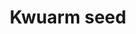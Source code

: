 ---
layout: item
title: Kwuarm seed
item-id: 5299
datatable: true
id: 5299
name: "Kwuarm seed"
members: true
lowalch: 4
highalch: 6
examine: "A kwuarm seed - plant in a herb patch."
monsters:
  - id: 2
    name: "Aberrant spectre"
    members: true
    combat_level: 96
    wiki_url: "https://oldschool.runescape.wiki/w/Aberrant_spectre"
    drops:
      - quantity: "1"
        rarity: 0.009353339634530562
    image: "https://oldschool.runescape.wiki/images/b/b2/Aberrant_spectre.png?65d6f"
  - id: 8
    name: "Nechryael"
    members: true
    combat_level: 115
    wiki_url: "https://oldschool.runescape.wiki/w/Nechryael"
    drops:
      - quantity: "1"
        rarity: 0.009777719835734309
    image: "https://oldschool.runescape.wiki/images/0/00/Nechryael.png?d80e7"
  - id: 410
    name: "Kurask"
    members: true
    combat_level: 106
    wiki_url: "https://oldschool.runescape.wiki/w/Kurask"
    drops:
      - quantity: "1"
        rarity: 0.007622416000975671
    image: "https://oldschool.runescape.wiki/images/thumb/7/77/Kurask.png/1200px-Kurask.png?d25f0"
  - id: 427
    name: "Turoth"
    members: true
    combat_level: 89
    wiki_url: "https://oldschool.runescape.wiki/w/Turoth#Level_89"
    drops:
      - quantity: "1"
        rarity: 0.008861058601134217
    image: "https://oldschool.runescape.wiki/images/thumb/f/f8/Turoth_%28lv_83%29.png/1200px-Turoth_%28lv_83%29.png?96f06"
  - id: 428
    name: "Turoth"
    members: true
    combat_level: 87
    wiki_url: "https://oldschool.runescape.wiki/w/Turoth#Level_87"
    drops:
      - quantity: "1"
        rarity: 0.008861058601134217
    image: "https://oldschool.runescape.wiki/images/thumb/f/f8/Turoth_%28lv_83%29.png/1200px-Turoth_%28lv_83%29.png?96f06"
  - id: 429
    name: "Turoth"
    members: true
    combat_level: 85
    wiki_url: "https://oldschool.runescape.wiki/w/Turoth#Level_85"
    drops:
      - quantity: "1"
        rarity: 0.008861058601134217
    image: "https://oldschool.runescape.wiki/images/thumb/f/f8/Turoth_%28lv_83%29.png/1200px-Turoth_%28lv_83%29.png?96f06"
  - id: 430
    name: "Turoth"
    members: true
    combat_level: 83
    wiki_url: "https://oldschool.runescape.wiki/w/Turoth#Level_83"
    drops:
      - quantity: "1"
        rarity: 0.008861058601134217
    image: "https://oldschool.runescape.wiki/images/thumb/f/f8/Turoth_%28lv_83%29.png/1200px-Turoth_%28lv_83%29.png?96f06"
  - id: 492
    name: "Cave kraken"
    members: true
    combat_level: 127
    wiki_url: "https://oldschool.runescape.wiki/w/Cave_kraken"
    drops:
      - quantity: "1"
        rarity: 0.0018903591682419662
    image: "https://oldschool.runescape.wiki/images/d/dc/Cave_kraken.png?4612a"
  - id: 794
    name: "Scarab mage"
    members: true
    combat_level: 93
    wiki_url: "https://oldschool.runescape.wiki/w/Scarab_mage#Level_93"
    drops:
      - quantity: "1"
        rarity: 0.0009845620667926908
    image: "https://oldschool.runescape.wiki/images/c/c4/Scarab_mage.png?8c770"
  - id: 795
    name: "Locust rider"
    members: true
    combat_level: 106
    wiki_url: "https://oldschool.runescape.wiki/w/Locust_rider#Lancer"
    drops:
      - quantity: "1"
        rarity: 0.0009845620667926908
    image: "https://oldschool.runescape.wiki/images/thumb/0/01/Locust_rider_%28ranged%29.png/1200px-Locust_rider_%28ranged%29.png?46392"
  - id: 796
    name: "Locust rider"
    members: true
    combat_level: 98
    wiki_url: "https://oldschool.runescape.wiki/w/Locust_rider#Ranger"
    drops:
      - quantity: "1"
        rarity: 0.0009845620667926908
    image: "https://oldschool.runescape.wiki/images/thumb/0/01/Locust_rider_%28ranged%29.png/1200px-Locust_rider_%28ranged%29.png?46392"
  - id: 799
    name: "Scarab mage"
    members: true
    combat_level: 66
    wiki_url: "https://oldschool.runescape.wiki/w/Scarab_mage#Level_66_(Quest)"
    drops:
      - quantity: "1"
        rarity: 0.0009845620667926908
    image: "https://oldschool.runescape.wiki/images/c/c4/Scarab_mage.png?8c770"
  - id: 800
    name: "Locust rider"
    members: true
    combat_level: 68
    wiki_url: "https://oldschool.runescape.wiki/w/Locust_rider#Lancer_(Quest)"
    drops:
      - quantity: "1"
        rarity: 0.0009845620667926908
    image: "https://oldschool.runescape.wiki/images/thumb/0/01/Locust_rider_%28ranged%29.png/1200px-Locust_rider_%28ranged%29.png?46392"
  - id: 970
    name: "Dagannoth"
    members: true
    combat_level: 74
    wiki_url: "https://oldschool.runescape.wiki/w/Dagannoth#Level_74_(1)"
    drops:
      - quantity: "1"
        rarity: 0.008861058601134217
    image: "https://oldschool.runescape.wiki/images/thumb/b/bb/Dagannoth.png/1200px-Dagannoth.png?81f00"
  - id: 973
    name: "Dagannoth"
    members: true
    combat_level: 92
    wiki_url: "https://oldschool.runescape.wiki/w/Dagannoth#Level_92_(1)"
    drops:
      - quantity: "1"
        rarity: 0.008861058601134217
    image: "https://oldschool.runescape.wiki/images/thumb/b/bb/Dagannoth.png/1200px-Dagannoth.png?81f00"
  - id: 1047
    name: "Cave horror"
    members: true
    combat_level: 80
    wiki_url: "https://oldschool.runescape.wiki/w/Cave_horror"
    drops:
      - quantity: "1"
        rarity: 0.008861058601134217
    image: "https://oldschool.runescape.wiki/images/5/5b/Cave_horror_%281%29.png?a57e4"
  - id: 1861
    name: "Tree spirit"
    members: true
    combat_level: 14
    wiki_url: "https://oldschool.runescape.wiki/w/Tree_spirit#Level_14"
    drops:
      - quantity: "1"
        rarity: 0.006891934467548835
    image: "https://oldschool.runescape.wiki/images/c/c2/Tree_spirit.png?fc3f1"
  - id: 1862
    name: "Tree spirit"
    members: true
    combat_level: 29
    wiki_url: "https://oldschool.runescape.wiki/w/Tree_spirit#Level_29"
    drops:
      - quantity: "1"
        rarity: 0.006891934467548835
    image: "https://oldschool.runescape.wiki/images/c/c2/Tree_spirit.png?fc3f1"
  - id: 1863
    name: "Tree spirit"
    members: true
    combat_level: 49
    wiki_url: "https://oldschool.runescape.wiki/w/Tree_spirit#Level_49"
    drops:
      - quantity: "1"
        rarity: 0.006891934467548835
    image: "https://oldschool.runescape.wiki/images/c/c2/Tree_spirit.png?fc3f1"
  - id: 1864
    name: "Tree spirit"
    members: true
    combat_level: 79
    wiki_url: "https://oldschool.runescape.wiki/w/Tree_spirit#Level_79"
    drops:
      - quantity: "1"
        rarity: 0.006891934467548835
    image: "https://oldschool.runescape.wiki/images/c/c2/Tree_spirit.png?fc3f1"
  - id: 1865
    name: "Tree spirit"
    members: true
    combat_level: 120
    wiki_url: "https://oldschool.runescape.wiki/w/Tree_spirit#Level_120"
    drops:
      - quantity: "1"
        rarity: 0.006891934467548835
    image: "https://oldschool.runescape.wiki/images/c/c2/Tree_spirit.png?fc3f1"
  - id: 1866
    name: "Tree spirit"
    members: true
    combat_level: 159
    wiki_url: "https://oldschool.runescape.wiki/w/Tree_spirit#Level_159"
    drops:
      - quantity: "1"
        rarity: 0.006891934467548835
    image: "https://oldschool.runescape.wiki/images/c/c2/Tree_spirit.png?fc3f1"
  - id: 2259
    name: "Dagannoth"
    members: true
    combat_level: 88
    wiki_url: "https://oldschool.runescape.wiki/w/Dagannoth_(Waterbirth_Island)#Level_88"
    drops:
      - quantity: "1"
        rarity: 0.0004922810333963454
    image: "https://oldschool.runescape.wiki/images/thumb/b/bb/Dagannoth.png/1200px-Dagannoth.png?81f00"
  - id: 2261
    name: "Giant Rock Crab"
    members: true
    combat_level: 137
    wiki_url: "https://oldschool.runescape.wiki/w/Giant_Rock_Crab"
    drops:
      - quantity: "1"
        rarity: 0.0004922810333963454
    image: "https://oldschool.runescape.wiki/images/b/b5/Giant_Rock_Crab.png?5a507"
  - id: 2265
    name: "Dagannoth Supreme"
    members: true
    combat_level: 303
    wiki_url: "https://oldschool.runescape.wiki/w/Dagannoth_Supreme"
    drops:
      - quantity: "1"
        rarity: 0.0034459672337744177
    image: "https://oldschool.runescape.wiki/images/b/b4/Dagannoth_Supreme.png?81f00"
  - id: 2266
    name: "Dagannoth Prime"
    members: true
    combat_level: 303
    wiki_url: "https://oldschool.runescape.wiki/w/Dagannoth_Prime"
    drops:
      - quantity: "1"
        rarity: 0.0034459672337744177
    image: "https://oldschool.runescape.wiki/images/8/8b/Dagannoth_Prime.png?945b1"
  - id: 2916
    name: "Waterfiend"
    members: true
    combat_level: 115
    wiki_url: "https://oldschool.runescape.wiki/w/Waterfiend"
    drops:
      - quantity: "1"
        rarity: 0.0019691241335853815
    image: ""
  - id: 3185
    name: "Dagannoth"
    members: true
    combat_level: 90
    wiki_url: "https://oldschool.runescape.wiki/w/Dagannoth_(Waterbirth_Island)#Level_90"
    drops:
      - quantity: "1"
        rarity: 0.0004922810333963454
    image: "https://oldschool.runescape.wiki/images/thumb/b/bb/Dagannoth.png/1200px-Dagannoth.png?81f00"
  - id: 3428
    name: "Iorwerth Archer"
    members: true
    combat_level: 90
    wiki_url: "https://oldschool.runescape.wiki/w/Iorwerth_Archer#Male"
    drops:
      - quantity: "1"
        rarity: 0.007876496534341526
    image: ""
  - id: 3429
    name: "Iorwerth Warrior"
    members: true
    combat_level: 108
    wiki_url: "https://oldschool.runescape.wiki/w/Iorwerth_Warrior#Male"
    drops:
      - quantity: "1"
        rarity: 0.008368777567737871
    image: "https://oldschool.runescape.wiki/images/5/5d/Iorwerth_Warrior_%282%29.png?1c383"
  - id: 4005
    name: "Dark beast"
    members: true
    combat_level: 182
    wiki_url: "https://oldschool.runescape.wiki/w/Dark_beast"
    drops:
      - quantity: "1"
        rarity: 0.0019691241335853815
    image: "https://oldschool.runescape.wiki/images/thumb/e/e1/Dark_beast.png/1200px-Dark_beast.png?81f00"
  - id: 5938
    name: "Wallasalki"
    members: true
    combat_level: 98
    wiki_url: "https://oldschool.runescape.wiki/w/Wallasalki"
    drops:
      - quantity: "1"
        rarity: 0.0004922810333963454
    image: "https://oldschool.runescape.wiki/images/9/91/Wallasalki.png?1ce3f"
  - id: 7266
    name: "King Sand Crab"
    members: true
    combat_level: 107
    wiki_url: "https://oldschool.runescape.wiki/w/King_Sand_Crab#Active"
    drops:
      - quantity: "1"
        rarity: 0.0004922810333963454
    image: "https://oldschool.runescape.wiki/images/8/81/King_Sand_Crab.png?97237"
  - id: 7272
    name: "Twisted Banshee"
    members: true
    combat_level: 89
    wiki_url: "https://oldschool.runescape.wiki/w/Twisted_Banshee"
    drops:
      - quantity: "1"
        rarity: 0.00639965343415249
    image: "https://oldschool.runescape.wiki/images/5/51/Twisted_Banshee.png?9d60d"
  - id: 7278
    name: "Greater Nechryael"
    members: true
    combat_level: 200
    wiki_url: "https://oldschool.runescape.wiki/w/Greater_Nechryael"
    drops:
      - quantity: "1"
        rarity: 0.002461405166981727
    image: "https://oldschool.runescape.wiki/images/d/dc/Greater_Nechryael.png?a4d2b"
  - id: 7279
    name: "Deviant spectre"
    members: true
    combat_level: 169
    wiki_url: "https://oldschool.runescape.wiki/w/Deviant_spectre"
    drops:
      - quantity: "1"
        rarity: 0.007876496534341526
    image: "https://oldschool.runescape.wiki/images/2/28/Deviant_spectre.png?17609"
  - id: 7391
    name: "Screaming twisted banshee"
    members: true
    combat_level: 144
    wiki_url: "https://oldschool.runescape.wiki/w/Screaming_twisted_banshee"
    drops:
      - quantity: "1"
        rarity: 0.00639965343415249
    image: "https://oldschool.runescape.wiki/images/1/1c/Screaming_twisted_banshee.png?46b2a"
  - id: 7401
    name: "Cave abomination"
    members: true
    combat_level: 206
    wiki_url: "https://oldschool.runescape.wiki/w/Cave_abomination"
    drops:
      - quantity: "1"
        rarity: 0.008861058601134217
    image: "https://oldschool.runescape.wiki/images/d/de/Cave_abomination.png?85a14"
  - id: 7402
    name: "Abhorrent spectre"
    members: true
    combat_level: 253
    wiki_url: "https://oldschool.runescape.wiki/w/Abhorrent_spectre"
    drops:
      - quantity: "1"
        rarity: 0.009353339634530562
    image: "https://oldschool.runescape.wiki/images/6/65/Abhorrent_spectre.png?64d32"
  - id: 7403
    name: "Repugnant spectre"
    members: true
    combat_level: 335
    wiki_url: "https://oldschool.runescape.wiki/w/Repugnant_spectre"
    drops:
      - quantity: "1"
        rarity: 0.007876496534341526
    image: "https://oldschool.runescape.wiki/images/4/43/Repugnant_spectre.png?f57eb"
  - id: 7405
    name: "King kurask"
    members: true
    combat_level: 295
    wiki_url: "https://oldschool.runescape.wiki/w/King_kurask"
    drops:
      - quantity: "1"
        rarity: 0.007622416000975671
    image: "https://oldschool.runescape.wiki/images/a/a4/King_kurask.png?16912"
  - id: 7409
    name: "Night beast"
    members: true
    combat_level: 374
    wiki_url: "https://oldschool.runescape.wiki/w/Night_beast"
    drops:
      - quantity: "1"
        rarity: 0.0019691241335853815
    image: "https://oldschool.runescape.wiki/images/thumb/0/0a/Night_beast.png/1200px-Night_beast.png?cdeeb"
  - id: 7411
    name: "Nechryarch"
    members: true
    combat_level: 300
    wiki_url: "https://oldschool.runescape.wiki/w/Nechryarch"
    drops:
      - quantity: "1"
        rarity: 0.002461405166981727
    image: "https://oldschool.runescape.wiki/images/f/f8/Nechryarch.png?64d32"
  - id: 7796
    name: "Lobstrosity"
    members: true
    combat_level: 68
    wiki_url: "https://oldschool.runescape.wiki/w/Lobstrosity"
    drops:
      - quantity: "1"
        rarity: 0.002669998825200517
    image: "https://oldschool.runescape.wiki/images/a/ad/Lobstrosity.png?fd017"
  - id: 8583
    name: "Hespori"
    members: true
    combat_level: 284
    wiki_url: "https://oldschool.runescape.wiki/w/Hespori"
    drops:
      - quantity: "2-5"
        rarity: 0.0375
    image: "https://oldschool.runescape.wiki/images/e/ed/Hespori.png?cd901"
  - id: 8609
    name: "Hydra"
    members: true
    combat_level: 194
    wiki_url: "https://oldschool.runescape.wiki/w/Hydra"
    drops:
      - quantity: "1"
        rarity: 0.0019691241335853815
    image: "https://oldschool.runescape.wiki/images/9/9d/Hydra.png?9572f"
  - id: 8610
    name: "Wyrm"
    members: true
    combat_level: 99
    wiki_url: "https://oldschool.runescape.wiki/w/Wyrm#Idle"
    drops:
      - quantity: "1"
        rarity: 0.0024873146950552187
    image: "https://oldschool.runescape.wiki/images/1/1a/Wyrm.png?27909"
  - id: 8612
    name: "Drake"
    members: true
    combat_level: 192
    wiki_url: "https://oldschool.runescape.wiki/w/Drake"
    drops:
      - quantity: "1"
        rarity: 0.0007413173208792025
    image: "https://oldschool.runescape.wiki/images/thumb/d/da/Drake.png/1200px-Drake.png?289eb"
  - id: 8713
    name: "Sarachnis"
    members: true
    combat_level: 318
    wiki_url: "https://oldschool.runescape.wiki/w/Sarachnis"
    drops:
      - quantity: "1"
        rarity: 0.0012602394454946442
    image: "https://oldschool.runescape.wiki/images/thumb/e/e9/Sarachnis.png/1200px-Sarachnis.png?8f040"
  - id: 10397
    name: "Spiked Turoth"
    members: true
    combat_level: 244
    wiki_url: "https://oldschool.runescape.wiki/w/Spiked_Turoth"
    drops:
      - quantity: "1"
        rarity: 0.008861058601134217
    image: "https://oldschool.runescape.wiki/images/thumb/f/fb/Spiked_Turoth.png/1200px-Spiked_Turoth.png?1a427"
  - id: 10400
    name: "Guardian Drake"
    members: true
    combat_level: 386
    wiki_url: "https://oldschool.runescape.wiki/w/Guardian_Drake"
    drops:
      - quantity: "1"
        rarity: 0.0007413173208792025
    image: "https://oldschool.runescape.wiki/images/thumb/9/90/Guardian_Drake.png/1200px-Guardian_Drake.png?3009d"
  - id: 10402
    name: "Colossal Hydra"
    members: true
    combat_level: 334
    wiki_url: "https://oldschool.runescape.wiki/w/Colossal_Hydra"
    drops:
      - quantity: "1"
        rarity: 0.0019691241335853815
    image: "https://oldschool.runescape.wiki/images/5/59/Colossal_Hydra.png?4990d"
---